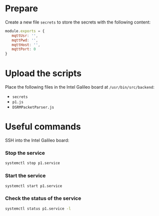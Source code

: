 # Prepare

Create a new file `secrets` to store the secrets with the following content:

```javascript
module.exports = {
   mqttUsr: '',
   mqttPwd: '',
   mqttHost: '',
   mqttPort: 0
}
```

# Upload the scripts

Place the following files in the Intel Galileo board at `/usr/bin/src/backend`:

- `secrets`
- `p1.js`
- `DSRMPacketParser.js`

# Useful commands

SSH into the Intel Galileo board:

### Stop the service

```bash
systemctl stop p1.service
```

### Start the service

```bash
systemctl start p1.service
```

### Check the status of the service

```bash
systemctl status p1.service -l
```